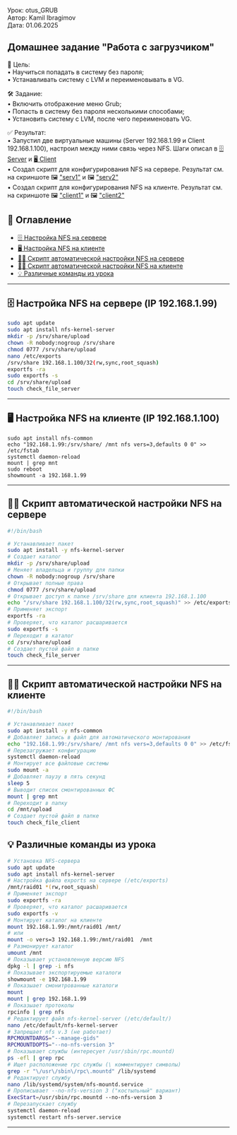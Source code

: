 Урок: otus_GRUB  
Автор: Kamil Ibragimov   
Дата: 01.06.2025   

## Домашнее задание "Работа с загрузчиком"   
🎯 Цель:   
• Научиться попадать в систему без пароля;   
• Устанавливать систему с LVM и переименовывать в VG.   

🛠️ Задание:   
• Включить отображение меню Grub;   
• Попасть в систему без пароля несколькими способами;   
• Установить систему с LVM, после чего переименовать VG.   

✅ Результат:   
• Запустил две виртуальные машины (Server 192.168.1.99 и Client 192.168.1.100), настроил между ними связь через NFS. Шаги описал в [🗄️ Server](#nfs_ser) и [🖥️ Client](#nfs_cl)    
• Создал скрипт для конфигурирования NFS на сервере. Результат см. на скриншоте 🖼️ ["serv1"](https://github.com/kamil1403/otus_NFS/blob/main/screenshots/Server_NFS_bash_1.png) и 🖼️ ["serv2"](https://github.com/kamil1403/otus_NFS/blob/main/screenshots/Server_NFS_bash_2.png)   
• Создал скрипт для конфигурирования NFS на клиенте. Результат см. на скриншоте 🖼️ ["client1"](https://github.com/kamil1403/otus_NFS/blob/main/screenshots/Clietn_NFS_bash_1.png) и 🖼️ ["client2"](https://github.com/kamil1403/otus_NFS/blob/main/screenshots/Clietn_NFS_bash_2.png)  


## 🧭 Оглавление

- [🗄️ Настройка NFS на сервере](#nfs_ser)
- [🖥️ Настройка NFS на клиенте](#nfs_cl)
- [✍🏻 Скрипт автоматической настройки NFS на сервере](#bash_ser)
- [✍🏻 Скрипт автоматической настройки NFS на клиенте](#bash_cl)
- [💡 Различные команды из урока](#other)

---

<a id="nfs_ser"></a>
## 🗄️ Настройка NFS на сервере (IP 192.168.1.99)

```bash
sudo apt update
sudo apt install nfs-kernel-server
mkdir -p /srv/share/upload
chown -R nobody:nogroup /srv/share
chmod 0777 /srv/share/upload 
nano /etc/exports
/srv/share 192.168.1.100/32(rw,sync,root_squash)
exportfs -ra 
sudo exportfs -s
cd /srv/share/upload
touch check_file_server
```

---

<a id="nfs_cl"></a>
## 🖥️ Настройка NFS на клиенте (IP 192.168.1.100)

```bash|
sudo apt install nfs-common
echo "192.168.1.99:/srv/share/ /mnt nfs vers=3,defaults 0 0" >> /etc/fstab
systemctl daemon-reload 
mount | grep mnt 
sudo reboot
showmount -a 192.168.1.99
```

---

<a id="bash_ser"></a>
## ✍🏻 Скрипт автоматической настройки NFS на сервере

```bash
#!/bin/bash

# Устанавливает пакет
sudo apt install -y nfs-kernel-server
# Создает каталог
mkdir -p /srv/share/upload
# Меняет владельца и группу для папки
chown -R nobody:nogroup /srv/share
# Открывает полные права
chmod 0777 /srv/share/upload
# Открывает доступ к папке /srv/share для клиента 192.168.1.100
echo "/srv/share 192.168.1.100/32(rw,sync,root_squash)" >> /etc/exports
# Применяет экспорт
exportfs -ra
# Проверяет, что каталог расшаривается 
sudo exportfs -s
# Переходит в каталог
cd /srv/share/upload
# Создает пустой файл в папке
touch check_file_server
```

---

<a id="bash_cl"></a>
## ✍🏻 Скрипт автоматической настройки NFS на клиенте

```bash
#!/bin/bash

# Устанавливает пакет
sudo apt install -y nfs-common
# Добавляет запись в файл для автоматического монтирования
echo "192.168.1.99:/srv/share/ /mnt nfs vers=3,defaults 0 0" >> /etc/fstab 
# Перезагружает конфигурацию
systemctl daemon-reload
# Монтирует все файловые системы
sudo mount -a
# Добавляет паузу в пять секунд
sleep 5
# Выводит список смонтированных ФС
mount | grep mnt
# Переходит в папку
cd /mnt/upload
# Создает пустой файл в папке
touch check_file_client
```

<a id="other"></a>
## 💡 Различные команды из урока

```bash
# Установка NFS-сервера
sudo apt update
sudo apt install nfs-kernel-server
# Настройка файла exports на сервере (/etc/exports) 
/mnt/raid01 *(rw,root_squash)
# Применяет экспорт
sudo exportfs -ra   
# Проверяет, что каталог расшаривается 
sudo exportfs -v 
# Монтирует каталог на клиенте
mount 192.168.1.99:/mnt/raid01 /mnt/ 
# или
mount -o vers=3 192.168.1.99:/mnt/raid01  /mnt
# Размонирует каталог
umount /mnt
# Показывает установленную версию NFS
dpkg -l | grep -i nfs 
# Показывает экспортируемые каталоги
showmount -e 192.168.1.99
# Показыает смонитрованные каталоги
mount 
mount | grep 192.168.1.99
# Показыает протоколы
rpcinfo | grep nfs
# Редактирует файл nfs-kernel-server (/etc/default/)
nano /etc/default/nfs-kernel-server
# Запрещает nfs v.3 (не работает)
RPCMOUNTDARGS="--manage-gids"
RPCMOUNTDOPTS="--no-nfs-version 3"
# Показывает службы (интересует /usr/sbin/rpc.mountd)
ps -efl | grep rpc
# Ищет расположение rpc службы (\ комментирует символы)
grep -r "\/usr\/sbin\/rpc\.mountd" /lib/systemd
# Редактирует службу
nano /lib/systemd/system/nfs-mountd.service
# Прописывает --no-nfs-version 3 ("костыльный" вариант)
ExecStart=/usr/sbin/rpc.mountd --no-nfs-version 3
# Перезапускает службу 
systemctl daemon-reload
systemctl restart nfs-server.service
```

---

